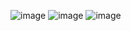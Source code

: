 ![image](https://user-images.githubusercontent.com/36649115/52935191-93df7f00-330d-11e9-889a-b209f746af2d.png)
![image](https://user-images.githubusercontent.com/36649115/52935220-ae195d00-330d-11e9-84c9-f3b3b27f169d.png)
![image](https://user-images.githubusercontent.com/36649115/52935221-aeb1f380-330d-11e9-9150-dc6a8256309f.png)
